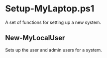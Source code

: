 # Setup-MyLaptop.ps1

A set of functions for setting up a new system.

## New-MyLocalUser

Sets up the user and admin users for a system.

